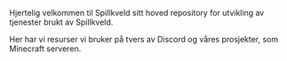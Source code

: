 Hjertelig velkommen til Spillkveld sitt hoved repository for utvikling av tjenester brukt av Spillkveld.

Her har vi resurser vi bruker på tvers av Discord og våres prosjekter, som Minecraft serveren.
